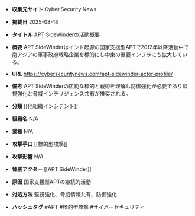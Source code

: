 - **収集元サイト**
Cyber Security News

- **掲載日**
2025-08-18

- **タイトル**
APT SideWinderの活動概要

- **概要**
APT SideWinderはインド起源の国家支援型APTで2012年以降活動中で南アジアの軍事政府戦略企業を標的にし中東の重要インフラにも拡大している。

- **URL**
https://cybersecuritynews.com/apt-sidewinder-actor-profile/

- **備考**
APT SideWinderの広範な標的と戦術を理解し防御強化が必要であり監視強化と脅威インテリジェンス共有が推奨される。

- **分類**
[[他組織インシデント]]

- **組織名**
N/A

- **業種**
N/A

- **攻撃手口**
[[標的型攻撃]]

- **攻撃影響**
N/A

- **脅威アクター**
[[APT SideWinder]]

- **原因**
国家支援型APTの継続的活動

- **対処方法**
監視強化、脅威情報共有、防御強化

- **ハッシュタグ**
#APT #標的型攻撃 #サイバーセキュリティ
